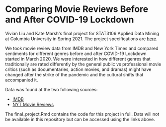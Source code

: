 # Comparing Movie Reviews Before and After COVID-19 Lockdown 

Vivian Liu and Kate Marsh's final project for STAT3106 Applied Data Mining at Columbia University in Spring 2021. The project specifications are [here](https://leewtai.github.io/courses/data_mining/homeworks/proj3.html). 

We took movie review data from IMDB and New York Times and compared sentiments for different genres before and after COVID-19 Lockdown started in March 2020. We were interested in how different genres that traditionally are rated differently by the general public vs professional movie critics (such as documentaries, action movies, and dramas) might have changed after the strike of the pandemic and the cultural shifts that accompanied it. 

Data was found at the two following sources: 
- [IMDB](https://www.imdb.com/interfaces/)
- [NYT Movie Reviews](https://developer.nytimes.com/docs/movie-reviews-api/1/overview)

The final_project.Rmd contains the code for this project in full. Data will not be available in this repository but can be accessed using the links above. 
